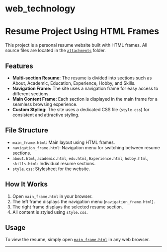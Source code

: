 # web_technology
# Resume Project Using HTML Frames

This project is a personal resume website built with HTML frames. All source files are located in the [`attachments`](attachments) folder.

## Features

- **Multi-section Resume:** The resume is divided into sections such as About, Academic, Education, Experience, Hobby, and Skills.
- **Navigation Frame:** The site uses a navigation frame for easy access to different sections.
- **Main Content Frame:** Each section is displayed in the main frame for a seamless browsing experience.
- **Custom Styling:** The site uses a dedicated CSS file (`style.css`) for consistent and attractive styling.

## File Structure

- `main_frame.html`: Main layout using HTML frames.
- `navigation_frame.html`: Navigation menu for switching between resume sections.
- `about.html`, `academic.html`, `edu.html`, `Experience.html`, `hobby.html`, `skills.html`: Individual resume sections.
- `style.css`: Stylesheet for the website.

## How It Works

1. Open `main_frame.html` in your browser.
2. The left frame displays the navigation menu (`navigation_frame.html`).
3. The right frame displays the selected resume section.
4. All content is styled using `style.css`.

## Usage

To view the resume, simply open [`main_frame.html`](attachments/main_frame.html) in any web browser.



---